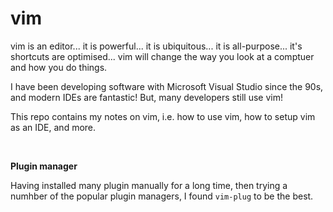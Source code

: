 # vim

vim is an editor... it is powerful... it is ubiquitous... it is all-purpose... it's shortcuts are optimised... vim will change the way you look at a comptuer and how you do things.

I have been developing software with Microsoft Visual Studio since the 90s, and modern IDEs are fantastic! But, many developers still use vim!

This repo contains my notes on vim, i.e. how to use vim, how to setup vim as an IDE, and more.

<br />

**Plugin manager**

Having installed many plugin manually for a long time, then trying a numhber of the popular plugin managers, I found `vim-plug` to be the best.
